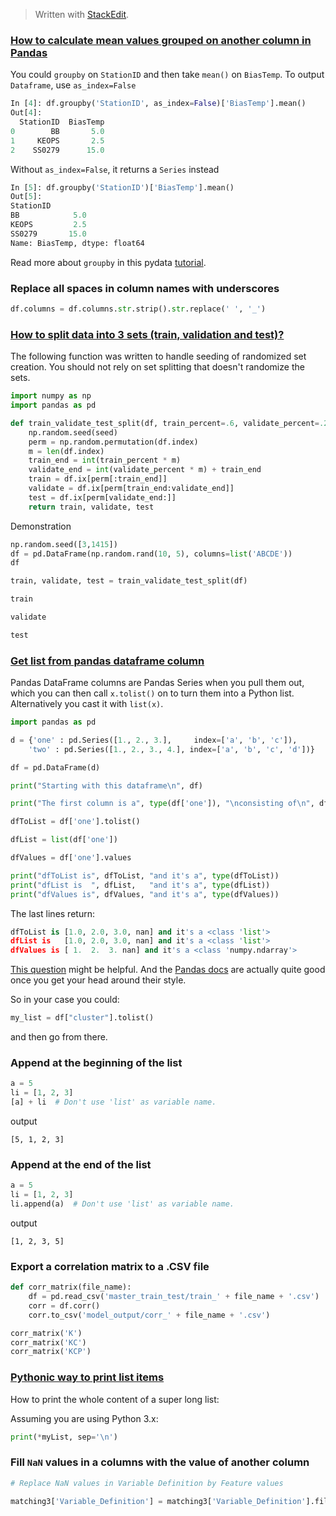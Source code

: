 


> Written with [StackEdit](https://stackedit.io/).


### [How to calculate mean values grouped on another column in Pandas](https://stackoverflow.com/questions/30482071/how-to-calculate-mean-values-grouped-on-another-column-in-pandas)

You could  `groupby`  on  `StationID`  and then take  `mean()`  on  `BiasTemp`. To output  `Dataframe`, use  `as_index=False`

```python
In [4]: df.groupby('StationID', as_index=False)['BiasTemp'].mean()
Out[4]:
  StationID  BiasTemp
0        BB       5.0
1     KEOPS       2.5
2    SS0279      15.0
```

Without  `as_index=False`, it returns a  `Series`  instead

```python
In [5]: df.groupby('StationID')['BiasTemp'].mean()
Out[5]:
StationID
BB            5.0
KEOPS         2.5
SS0279       15.0
Name: BiasTemp, dtype: float64
```

Read more about  `groupby`  in this pydata  [tutorial](http://pandas.pydata.org/pandas-docs/stable/groupby.html).

### Replace all spaces in column names with underscores

```python
df.columns = df.columns.str.strip().str.replace(' ', '_')
```

### [How to split data into 3 sets (train, validation and test)?](https://stackoverflow.com/questions/38250710/how-to-split-data-into-3-sets-train-validation-and-test)

The following function was written to handle seeding of randomized set creation. You should not rely on set splitting that doesn't randomize the sets.

```python
import numpy as np
import pandas as pd

def train_validate_test_split(df, train_percent=.6, validate_percent=.2, seed=None):
    np.random.seed(seed)
    perm = np.random.permutation(df.index)
    m = len(df.index)
    train_end = int(train_percent * m)
    validate_end = int(validate_percent * m) + train_end
    train = df.ix[perm[:train_end]]
    validate = df.ix[perm[train_end:validate_end]]
    test = df.ix[perm[validate_end:]]
    return train, validate, test
```

Demonstration

```python
np.random.seed([3,1415])
df = pd.DataFrame(np.random.rand(10, 5), columns=list('ABCDE'))
df

train, validate, test = train_validate_test_split(df)

train

validate

test
```

### [Get list from pandas dataframe column](https://stackoverflow.com/questions/22341271/get-list-from-pandas-dataframe-column)

Pandas DataFrame columns are Pandas Series when you pull them out, which you can then call  `x.tolist()`  on to turn them into a Python list. Alternatively you cast it with  `list(x)`.

```python
import pandas as pd

d = {'one' : pd.Series([1., 2., 3.],     index=['a', 'b', 'c']),
    'two' : pd.Series([1., 2., 3., 4.], index=['a', 'b', 'c', 'd'])}

df = pd.DataFrame(d)

print("Starting with this dataframe\n", df)

print("The first column is a", type(df['one']), "\nconsisting of\n", df['one'])

dfToList = df['one'].tolist()

dfList = list(df['one'])

dfValues = df['one'].values

print("dfToList is", dfToList, "and it's a", type(dfToList))
print("dfList is  ", dfList,   "and it's a", type(dfList))
print("dfValues is", dfValues, "and it's a", type(dfValues))
```

The last lines return:

```python
dfToList is [1.0, 2.0, 3.0, nan] and it's a <class 'list'>
dfList is   [1.0, 2.0, 3.0, nan] and it's a <class 'list'>
dfValues is [ 1.  2.  3. nan] and it's a <class 'numpy.ndarray'>
```

[This question](https://stackoverflow.com/questions/14822680/convert-python-dataframe-to-list)  might be helpful. And the  [Pandas docs](http://pandas.pydata.org/pandas-docs/stable/dsintro.html)  are actually quite good once you get your head around their style.

So in your case you could:
```python
my_list = df["cluster"].tolist()
```
and then go from there.

### Append at the beginning of the list

```python
a = 5
li = [1, 2, 3]
[a] + li  # Don't use 'list' as variable name.
```
output 
```
[5, 1, 2, 3]
```

### Append at the end of the list
```python
a = 5
li = [1, 2, 3]
li.append(a)  # Don't use 'list' as variable name.
```
output 
```
[1, 2, 3, 5]
```

### Export a correlation matrix to a .CSV file

```python
def corr_matrix(file_name):
    df = pd.read_csv('master_train_test/train_' + file_name + '.csv')
    corr = df.corr()
    corr.to_csv('model_output/corr_' + file_name + '.csv')

corr_matrix('K')
corr_matrix('KC')
corr_matrix('KCP')
```

### [Pythonic way to print list items](https://stackoverflow.com/questions/15769246/pythonic-way-to-print-list-items)

How to print the whole content of a super long list:

Assuming you are using Python 3.x:

```Python
print(*myList, sep='\n')
```

### Fill `NaN` values in a columns with the value of another column

```python
# Replace NaN values in Variable Definition by Feature values

matching3['Variable_Definition'] = matching3['Variable_Definition'].fillna(matching3['Feature'])
```
<!--stackedit_data:
eyJoaXN0b3J5IjpbLTI0Mjg2MDk5NiwtNjgyNjg5OTg3LC0xMz
cxNDU1MTAsMTczNDYwNzEyMCw3ODI1MTUyMjAsMTAxNjczNzAw
NywtMjExNjI5NTI3NywtNDEzNDA1OTM2XX0=
-->